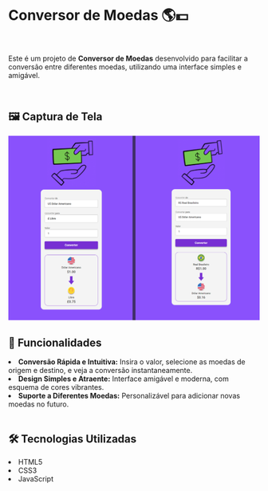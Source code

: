 <h1>Conversor de Moedas 🌎💵</h1>
<br>
<p>Este é um projeto de <b>Conversor de Moedas</b> desenvolvido para facilitar a conversão entre diferentes moedas, utilizando uma interface simples e amigável.</p>
<br>
<h2>🖼️ Captura de Tela</h2>
<img src="https://github.com/matheeusaraujo/conversor-moedas/blob/master/readme.png">
<br>
<h2> 🚀 Funcionalidades</h2>
<li><b>Conversão Rápida e Intuitiva:</b> Insira o valor, selecione as moedas de origem e destino, e veja a conversão instantaneamente.</li>
<li><b>Design Simples e Atraente:</b> Interface amigável e moderna, com esquema de cores vibrantes.</li>
<li><b>Suporte a Diferentes Moedas:</b> Personalizável para adicionar novas moedas no futuro.</li>
<br>
<h2>🛠 Tecnologias Utilizadas</h2>
<li>HTML5</li>
<li>CSS3</li>
<li>JavaScript</li>
